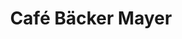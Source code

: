 ---
title: "Café Bäcker Mayer"
url: /tuebingen/cafe-baecker-mayer-kingersheimer-strasse/
shop: Bäckerei
---